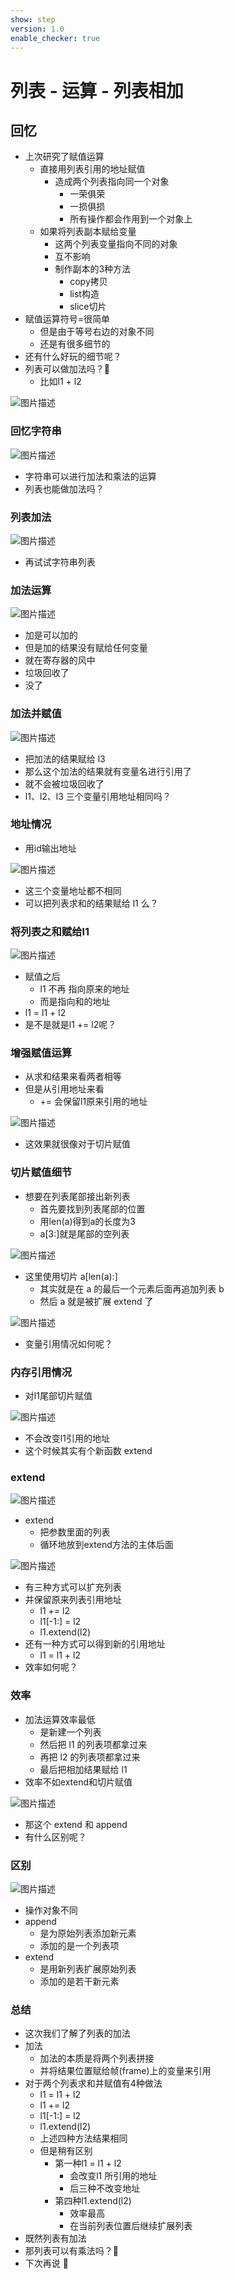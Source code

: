 ```yaml
---
show: step
version: 1.0
enable_checker: true
---
```


# 列表 - 运算 - 列表相加

## 回忆

- 上次研究了赋值运算
  - 直接用列表引用的地址赋值
	- 造成两个列表指向同一个对象
		- 一荣俱荣
		- 一损俱损
		- 所有操作都会作用到一个对象上
  - 如果将列表副本赋给变量
	- 这两个列表变量指向不同的对象
	- 互不影响
	- 制作副本的3种方法
		- copy拷贝
		- list构造
		- slice切片
- 赋值运算符号=很简单
	- 但是由于等号右边的对象不同
	- 还是有很多细节的
- 还有什么好玩的细节呢？
- 列表可以做加法吗？🤔
	- 比如l1 + l2

![图片描述](https://doc.shiyanlou.com/courses/uid1190679-20221115-1668500786899)

### 回忆字符串

![图片描述](https://doc.shiyanlou.com/courses/uid1190679-20210829-1630203640962)

- 字符串可以进行加法和乘法的运算
- 列表也能做加法吗？

### 列表加法

![图片描述](https://doc.shiyanlou.com/courses/uid1190679-20221123-1669167450251)

- 再试试字符串列表

### 加法运算

![图片描述](https://doc.shiyanlou.com/courses/uid1190679-20210829-1630210864598)

- 加是可以加的
- 但是加的结果没有赋给任何变量
- 就在寄存器的风中
- 垃圾回收了
- 没了

### 加法并赋值

![图片描述](https://doc.shiyanlou.com/courses/uid1190679-20210829-1630210997707)

- 把加法的结果赋给 l3
- 那么这个加法的结果就有变量名进行引用了
- 就不会被垃圾回收了
- l1、l2、l3 三个变量引用地址相同吗？

### 地址情况

- 用id输出地址

![图片描述](https://doc.shiyanlou.com/courses/uid1190679-20221123-1669167853410)

- 这三个变量地址都不相同
- 可以把列表求和的结果赋给 l1 么？

### 将列表之和赋给l1

![图片描述](https://doc.shiyanlou.com/courses/uid1190679-20221123-1669168065239)

- 赋值之后
	- l1 不再 指向原来的地址
	- 而是指向和的地址
- l1 = l1 + l2
- 是不是就是l1 += l2呢？

### 增强赋值运算

- 从求和结果来看两者相等
- 但是从引用地址来看 
	- += 会保留l1原来引用的地址

![图片描述](https://doc.shiyanlou.com/courses/uid1190679-20221123-1669168294023)

- 这效果就很像对于切片赋值


### 切片赋值细节

- 想要在列表尾部接出新列表
	- 首先要找到列表尾部的位置 
	- 用len(a)得到a的长度为3
	- a[3:]就是尾部的空列表

![图片描述](https://doc.shiyanlou.com/courses/uid1190679-20221124-1669281645090)


- 这里使用切片 a[len(a):]
	- 其实就是在 a 的最后一个元素后面再追加列表 b
	- 然后 a 就是被扩展 extend 了

![图片描述](https://doc.shiyanlou.com/courses/uid1190679-20210914-1631580147683)

- 变量引用情况如何呢？

### 内存引用情况

- 对l1尾部切片赋值

![图片描述](https://doc.shiyanlou.com/courses/uid1190679-20221123-1669168490702)

- 不会改变l1引用的地址
- 这个时候其实有个新函数 extend




### extend

![图片描述](https://doc.shiyanlou.com/courses/uid1190679-20210829-1630211311655)

- extend 
	- 把参数里面的列表
	- 循环地放到extend方法的主体后面

![图片描述](https://doc.shiyanlou.com/courses/uid1190679-20210829-1630211378376)

- 有三种方式可以扩充列表
- 并保留原来列表引用地址
	- l1 += l2
 	- l1[-1:] = l2
	- l1.extend(l2)
- 还有一种方式可以得到新的引用地址
	- l1 = l1 + l2
- 效率如何呢？

### 效率

- 加法运算效率最低
	- 是新建一个列表
	- 然后把 l1 的列表项都拿过来
	- 再把 l2 的列表项都拿过来
	- 最后把相加结果赋给 l1
- 效率不如extend和切片赋值

![图片描述](https://doc.shiyanlou.com/courses/uid1190679-20210829-1630211451887)

- 那这个 extend 和 append 
- 有什么区别呢？

### 区别

![图片描述](https://doc.shiyanlou.com/courses/uid1190679-20210914-1631579842400)

- 操作对象不同
- append 
	- 是为原始列表添加新元素
	- 添加的是一个列表项
- extend 
	- 是用新列表扩展原始列表
	- 添加的是若干新元素

### 总结

- 这次我们了解了列表的加法
- 加法
  - 加法的本质是将两个列表拼接
  - 并将结果位置赋给帧(frame)上的变量来引用
- 对于两个列表求和并赋值有4种做法
	- l1 = l1 + l2 
	- l1 += l2
	- l1[-1:] = l2
	- l1.extend(l2)
	- 上述四种方法结果相同
	- 但是稍有区别
		- 第一种l1 = l1 + l2 
			- 会改变l1 所引用的地址
			- 后三种不改变地址
		- 第四种l1.extend(l2)
			- 效率最高
			- 在当前列表位置后继续扩展列表
- 既然列表有加法
- 那列表可以有乘法吗？🤔
- 下次再说 👋
